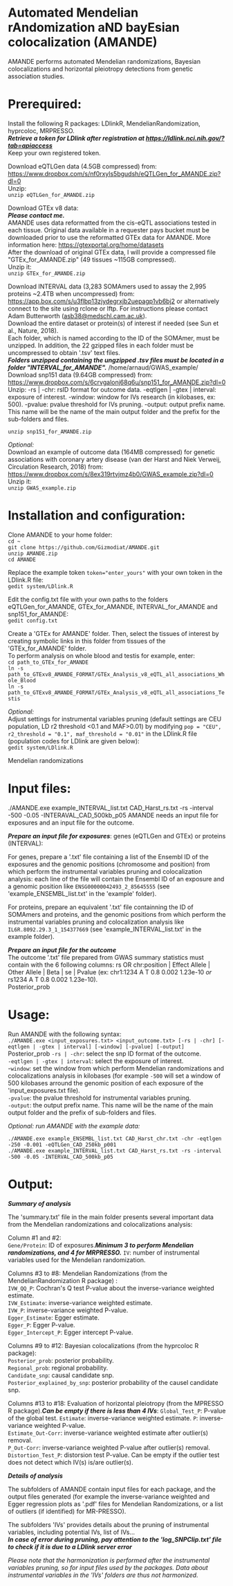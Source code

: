 # Automated Mendelian rAndomization aND bayEsian colocalization (AMANDE)
AMANDE performs automated Mendelian randomizations, Bayesian colocalizations and horizontal pleiotropy detections from genetic association studies.

# **Prerequired:**  
Install the following R packages: LDlinkR, MendelianRandomization, hyprcoloc, MRPRESSO.  
_**Retrieve a token for LDlink after registration at https://ldlink.nci.nih.gov/?tab=apiaccess**_  
Keep your own registered token.  

Download eQTLGen data (4.5GB compressed) from:  
https://www.dropbox.com/s/nf0rxyls5bgudsh/eQTLGen_for_AMANDE.zip?dl=0  
Unzip:  
`unzip eQTLGen_for_AMANDE.zip`  

Download GTEx v8 data:  
_**Please contact me.**_  
AMANDE uses data reformatted from the cis-eQTL associations tested in each tissue. Original data available in a requester pays bucket must be downloaded prior to use the reformatted GTEx data for AMANDE. More information here: https://gtexportal.org/home/datasets  
After the download of original GTEx data, I will provide a compressed file "GTEx_for_AMANDE.zip" (49 tissues ~115GB compressed).  
Unzip it:  
`unzip GTEx_for_AMANDE.zip`

Download INTERVAL data (3,283 SOMAmers used to assay the 2,995 proteins ~2.4TB when uncompressed) from:  
https://app.box.com/s/u3flbp13zjydegrxjb2uepagp1vb6bj2 or alternatively connect to the site using rclone or lftp. For instructions please contact Adam Butterworth (asb38@medschl.cam.ac.uk).  
Download the entire dataset or protein(s) of interest if needed  (see Sun et al., Nature, 2018).  
Each folder, which is named according to the ID of the SOMAmer, must be unzipped. In addition, the 22 gzipped files in each folder must be uncompressed to obtain '.tsv' text files.  
_**Folders unzipped containing the ungzipped .tsv files must be located in a folder "INTERVAL_for_AMANDE".**_
/home/arnaud/GWAS_example/
Download snp151 data (9.64GB compressed) from:  
https://www.dropbox.com/s/6crvgalonj68q6u/snp151_for_AMANDE.zip?dl=0  
Unzip:  -rs | -chr: rsID format for outcome data. 
-eqtlgen | -gtex | interval: exposure of interest.
-window: window for IVs research (in kilobases, ex: 500).
-pvalue: pvalue threshold for IVs pruning.
-output: output prefix name. This name will be the name of the main output folder and the prefix for the sub-folders and files.

`unzip snp151_for_AMANDE.zip`  

_Optional:_  
Download an example of outcome data (164MB compressed) for genetic associations with coronary artery disease (van der Harst and Niek Verweij, Circulation Research, 2018) from:  
https://www.dropbox.com/s/8ex319rtvjmz4b0/GWAS_example.zip?dl=0  
Unzip it:  
`unzip GWAS_example.zip`  

# **Installation and configuration:**  
Clone AMANDE to your home folder:  
`cd ~`  
`git clone https://github.com/Gizmodiat/AMANDE.git`  
`unzip AMANDE.zip`  
`cd AMANDE`  

Replace the example token `token="enter_yours"` with your own token in the LDlink.R file:  
`gedit system/LDlink.R`  

Edit the config.txt file with your own paths to the folders eQTLGen_for_AMANDE, GTEx_for_AMANDE, INTERVAL_for_AMANDE and snp151_for_AMANDE:  
`gedit config.txt`  

Create a 'GTEx for AMANDE' folder. Then,  select the tissues of interest by  creating symbolic links in this folder from tissues of the 'GTEx_for_AMANDE' folder.  
To perform analysis on whole blood and testis for example, enter:  
`cd path_to_GTEx_for_AMANDE`  
`ln -s path_to_GTExv8_AMANDE_FORMAT/GTEx_Analysis_v8_eQTL_all_associations_Whole_Blood`  
`ln -s path_to_GTExv8_AMANDE_FORMAT/GTEx_Analysis_v8_eQTL_all_associations_Testis`  


_Optional:_  
Adjust settings for instrumental variables pruning (default settings are CEU population, LD r2 threshold <0.1 and MAF>0.01) by modifying `pop = "CEU", r2_threshold = "0.1", maf_threshold = "0.01"` in the LDlink.R file (population codes for LDlink are given below):  
`gedit system/LDlink.R`  

Mendelian randomizations
# **Input files:**  
 ./AMANDE.exe example_INTERVAL_list.txt CAD_Harst_rs.txt -rs -interval -500 -0.05 -INTERAVAL_CAD_500kb_p05
AMANDE needs an input file for exposures and an input file for the outcome.  

_**Prepare an input file for exposures**_: genes (eQTLGen and GTEx) or proteins (INTERVAL):  

For genes, prepare a '.txt' file containing a list of the Ensembl ID of the exposures and the genomic positions (chromosome and position) from which perform the instrumental variables pruning and colocalization analysis: each line of the file will contain the Ensembl ID of an exposure and a genomic position like `ENSG00000042493_2_85645555` (see 'example_ENSEMBL_list.txt' in the 'example' folder).  

For proteins, prepare an equivalent '.txt' file containning the ID of SOMAmers and proteins, and the genomic positions from which perform the instrumental variables pruning and colocalization analysis like `IL6R.8092.29.3_1_154377669` (see 'example_INTERVAL_list.txt' in the example folder).  

_**Prepare an input file for the outcome**_  
The outcome '.txt' file prepared from GWAS summary statistics must contain with the 6 following columns: rs OR chr:position | Effect Allele | Other Allele | Beta | se | Pvalue (ex: chr1:1234 A T 0.8 0.002 1.23e-10 _or_ rs1234 A T 0.8 0.002 1.23e-10).  
Posterior_prob
# **Usage:**  

Run AMANDE with the following syntax:  
`./AMANDE.exe <input_exposures.txt> <input_outcome.txt> [-rs | -chr] [-eqtlgen | -gtex | interval] [-window] [-pvalue] [-output]`  
Posterior_prob
`-rs | -chr`: select the snp ID format of the outcome.  
`-eqtlgen | -gtex | interval`: select the exposure of interest.  
-`window`: set the window from which perform Mendelian randomizations and colocalizations analysis in kilobases (for example `-500` will set a window of 500 kilobases arround the genomic position of each exposure of the 'input_exposures.txt file).  
`-pvalue`: the pvalue threshold for instrumental variables pruning.  
`-output`: the output prefix name. This name will be the name of the main output folder and the prefix of sub-folders and files.  

_Optional: run AMANDE with the example data:_  

`./AMANDE.exe example_ENSEMBL_list.txt CAD_Harst_chr.txt -chr -eqtlgen -250 -0.001 -eQTLGen_CAD_250kb_p001`  
`./AMANDE.exe example_INTERVAL_list.txt CAD_Harst_rs.txt -rs -interval -500 -0.05 -INTERVAL_CAD_500kb_p05`  

# **Output:**  

_**Summary of analysis**_

The 'summary.txt' file in the main folder presents several important data from the Mendelian randomizations and colocalizations analysis:  

Column #1 and #2:  
`Gene/Protein`: ID of exposures._**Minimum 3 to perform Mendelian randomizations, and 4 for MRPRESSO.**_
 `IV`: number of instrumental variables used for the Mendelian randomization.  

Columns #3 to #8: Mendelian Randomizations (from the MendelianRandomization R package) :  
`IVW_QQ_P`: Cochran's Q test P-value about the inverse-variance weighted estimate.  
`IVW_Estimate`: inverse-variance weighted estimate.  
`IVW_P`: inverse-variance weighted P-value.  
`Egger_Estimate`: Egger estimate.  
`Egger_P`: Egger P-value.  
`Egger_Intercept_P`: Egger intercept P-value.  

Columns #9 to #12: Bayesian colocalizations (from the hyprcoloc R package):  
`Posterior_prob`: posterior probability.  
`Regional_prob`: regional probability.  
`Candidate_snp`: causal candidate snp.  
`Posterior_explained_by_snp`: posterior probability of the causel candidate snp.  

Columns #13 to #18: Evaluation of horizontal pleiotropy (from the MPRESSO R package)._**Can be empty if there is less than 4 IVs**_: 
`Global_Test_P`: P-value of the global test.
`Estimate`: inverse-variance weighted estimate.
`P`: inverse-variance weighted P-value.  
`Estimate_Out-Corr`: inverse-variance weighted estimate after outlier(s) removal.  
`P_Out-Corr`: inverse-variance weighted P-value after outlier(s) removal.  
`Distortion_Test_P`: distorsion test P-value. Can be empty if the outlier test does not detect which IV(s) is/are outlier(s).  

_**Details of analysis**_

The subfolders of AMANDE contain input files for each package, and the output files generated (for example the inverse-variance weighted and Egger regression plots as '.pdf' files for Mendelian Randomizations, or a list of outliers (if identified) for MR-PRESSO).  

The subfolders 'IVs' provides details about the pruning of instrumental variables, including potential IVs, list of IVs...  
_**In case of error during pruning, pay attention to the 'log_SNPClip.txt' file to check if it is due to a LDlink server error**_

_Please note that the harmonization is performed after the instrumental variables pruning, so for input files used by the packages. Data about instrumental variables in the 'IVs' folders are thus not harmonized._ 




